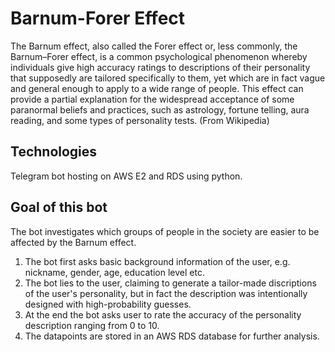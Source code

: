 # Barnum-Forer Effect
The Barnum effect, also called the Forer effect or, less commonly, the Barnum–Forer effect, is a common psychological phenomenon whereby individuals give high accuracy ratings to descriptions of their personality that supposedly are tailored specifically to them, yet which are in fact vague and general enough to apply to a wide range of people. This effect can provide a partial explanation for the widespread acceptance of some paranormal beliefs and practices, such as astrology, fortune telling, aura reading, and some types of personality tests. (From Wikipedia)

## Technologies

Telegram bot hosting on AWS E2 and RDS using python.

## Goal of this bot
The bot investigates which groups of people in the society are easier to be affected by the Barnum effect.

1. The bot first asks basic background information of the user, e.g. nickname, gender, age, education level etc.
2. The bot lies to the user, claiming to generate a tailor-made discriptions of the user's personality, but in fact the description was intentionally designed with high-probability guesses.
3. At the end the bot asks user to rate the accuracy of the personality description ranging from 0 to 10.
4. The datapoints are stored in an AWS RDS database for further analysis.
